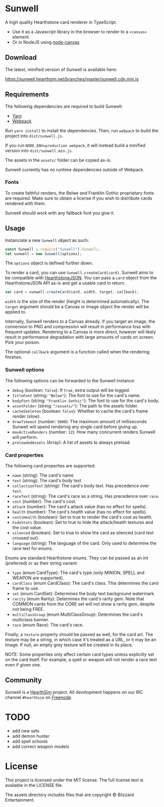 # Sunwell

A high quality Hearthstone card renderer in TypeScript.

* Use it as a Javascript library in the browser to render to a `<canvas>` element.
* Or in NodeJS using [node-canvas](https://github.com/Automattic/node-canvas)


## Download

The latest, minified version of Sunwell is available here:

https://sunwell.hearthsim.net/branches/master/sunwell.cdn.min.js


## Requirements

The following dependencies are required to build Sunwell:

- [Yarn](https://github.com/yarnpkg/yarn)
- [Webpack](https://github.com/webpack/webpack)

Run `yarn install` to install the dependencies. Then, run `webpack` to build
the project into `dist/sunwell.js`.

If you run `NODE_ENV=production webpack`, it will instead build a minified
version into `dist/sunwell.min.js`.

The assets in the `assets/` folder can be copied as-is.

Sunwell currently has no runtime dependencies outside of Webpack.


### Fonts

To create faithful renders, the Belwe and Franklin Gothic proprietary fonts are required.
Make sure to obtain a license if you wish to distribute cards rendered with them.

Sunwell should work with any fallback font you give it.


## Usage

Instanciate a new `Sunwell` object as such:

```js
const Sunwell = require("Sunwell").Sunwell;
let sunwell = new Sunwell(options);
```

The `options` object is defined further down.

To render a card, you can use `Sunwell.createCard(card)`.
Sunwell aims to be compatible with [HearthstoneJSON](https://hearthstonejson.com).
You can pass a `card` object from the HearthstoneJSON API as-is and get a usable card in return.


```js
var card = sunwell.createCard(card, width, target, callback);
```

`width` is the size of the render (height is determined automatically).
The `target` argument should be a Canvas or Image object the render will be applied to.

Internally, Sunwell renders to a Canvas already. If you target an image, the conversion
to PNG and compression will result in performance loss with frequent updates.
Rendering to a Canvas is more direct, however will likely result in performance degradation
with large amounts of cards on screen. Pick your poison.

The optional `callback` argument is a function called when the rendering finishes.


### Sunwell options

The following options can be forwarded to the Sunwell instance:

- `debug` (boolean: `false`): If `true`, extra output will be logged.
- `titleFont` (string: `"Belwe"`): The font to use for the card's name.
- `bodyFont` (string: `"Franklin Gothic"`): The font to use for the card's body.
- `assetFolder` (string: `"/assets/"`): The path to the assets folder.
- `cacheSkeleton` (boolean: `false`): Whether to cache the card's frame render (slow).
- `drawTimeout` (number: `5000`): The maximum amount of milliseconds Sunwell will spend
  rendering any single card before giving up.
- `maxActiveRenders` (number: `12`): How many concurrent renders Sunwell will perform.
- `preloadedAssets` (Array<string>): A list of assets to always preload.


### Card properties

The following card properties are supported:

- `name` (string): The card's name
- `text` (string): The card's body text
- `collectionText` (string): The card's body text. Has precedence over `text`.
- `raceText` (string): The card's race as a string. Has precedence over `race`.
- `cost` (number): The card's cost.
- `attack` (number): The card's attack value (has no effect for spells).
- `health` (number): The card's health value (has no effect for spells).
- `costsHealth` (boolean): Set to true to render the card's cost as health.
- `hideStats` (boolean): Set to true to hide the attack/health textures and the cost value.
- `silenced` (boolean): Set to true to show the card as silenced (card text crossed out).
- `language` (string): The language of the card. Only used to determine the race text for enums.


Enums are standard Hearthstone enums. They can be passed as an int (preferred) or as their
string variant:

- `type` (enum CardType): The card's type (only MINION, SPELL and WEAPON are supported).
- `cardClass` (enum CardClass): The card's class. This determines the card frame to use.
- `set` (enum CardSet): Determines the body text background watermark.
- `rarity` (enum Rarity): Determines the card's rarity gem. Note that COMMON cards from the
  CORE set will not show a rarity gem, despite not being FREE.
- `multiClassGroup` (enum MultiClassGroup): Determines the card's multiclass banner.
- `race` (enum Race): The card's race.

Finally, a `texture` property should be passed as well, for the card art. The texture may be
a string, in which case it's treated as a URL, or it may be an Image. If null, an empty grey
texture will be created in its place.

NOTE: Some properties only affect certain card types unless explicitly set on the card
itself. For example, a spell or weapon will not render a race text even if given one.


## Community

Sunwell is a [HearthSim](https://hearthsim.info) project. All development
happens on our IRC channel `#hearthsim` on [Freenode](https://freenode.net).

# TODO
- add new sets
- add demon hunter
- add spell schools
- add correct weapon models

# License

This project is licensed under the MIT license. The full license text is
available in the LICENSE file.

The assets directory includes files that are copyright © Blizzard Entertainment.
